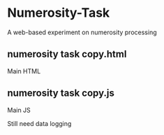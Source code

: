 # Numerosity-Task
A web-based experiment on numerosity processing

## numerosity task copy.html
Main HTML

## numerosity task copy.js
Main JS


Still need data logging


